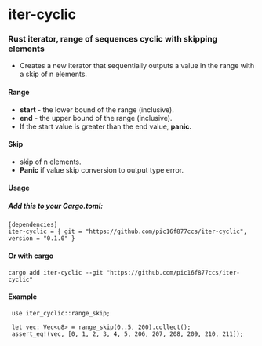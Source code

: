 # iter-cyclic
### Rust iterator, range of sequences cyclic with skipping elements
 - Creates a new iterator that sequentially outputs a value in the range
with a skip of n elements.

#### Range
 - **start** - the lower bound of the range (inclusive).  
 - **end** - the upper bound of the range (inclusive).
 - If the start value is greater than the end value, **panic.**
   
#### Skip
 - skip of n elements.
 - **Panic** if value skip conversion to output type error.
 
#### Usage

##### Add this to your Cargo.toml:
```
[dependencies]
iter-cyclic = { git = "https://github.com/pic16f877ccs/iter-cyclic", version = "0.1.0" }
```
#### Or with cargo
```
cargo add iter-cyclic --git "https://github.com/pic16f877ccs/iter-cyclic"
```
#### Example
```
 use iter_cyclic::range_skip;
   
 let vec: Vec<u8> = range_skip(0..5, 200).collect();
 assert_eq!(vec, [0, 1, 2, 3, 4, 5, 206, 207, 208, 209, 210, 211]);

```
        
